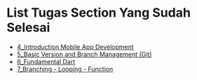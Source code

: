 
# List Tugas Section Yang Sudah Selesai

- [4_Introduction Mobile App Development](https://github.com/surput06/flutter_aditia-surya-putra/tree/main/4_Introduction%20Mobile%20App%20Development)
- [5_Basic Version and Branch Management (Git)](https://github.com/surput06/flutter_aditia-surya-putra/tree/main/5_Basic%20Version%20and%20Branch%20Management%20(Git))
- [6_Fundamental Dart](https://github.com/surput06/flutter_aditia-surya-putra/tree/main/6_Fundamental%20Dart)
- [7_Branching - Looping - Function](https://github.com/surput06/flutter_aditia-surya-putra/tree/main/7_Branching%20-%20Looping%20-%20Function)
